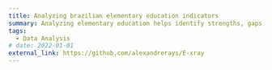 ```yaml
---
title: Analyzing brazilian elementary education indicators
summary: Analyzing elementary education helps identify strengths, gaps, and inequalities, guiding improvements that support long-term student success and equity.
tags:
  - Data Analysis
# date: 2022-01-01
external_link: https://github.com/alexandrerays/E-xray
---
```

